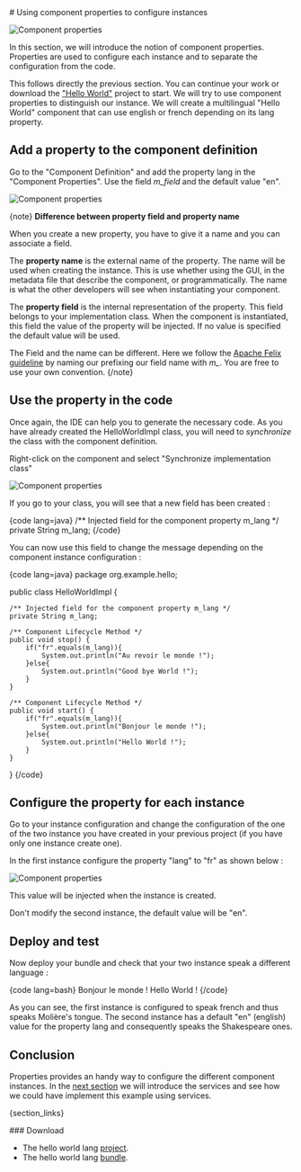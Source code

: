 <article markdown = "1">
# Using component properties to configure instances

![Component properties]({#img#}/component-properties/logo.png)


In this section, we will introduce the notion of component properties. Properties are used to configure each instance and to separate the configuration from the code. 

This follows directly the previous section. You can continue your work or download the ["Hello World"]({#bin#}/hello-world/hello.world.zip) project to start.
We will try to use component properties to distinguish our instance. We will create a multilingual "Hello World" component that can use english or french depending on its lang property.

## Add a property to the component definition

Go to the "Component Definition" and add the property lang in the "Component Properties". Use the field *m_field* and the default value "en".

![Component properties]({#img#}/component-properties/newProperty.png)

{note}
**Difference between property field and property name**

When you create a new property, you have to give it a name and you can associate a field. 

The **property name** is the external name of the property. The name will be used when creating the instance. This is use whether using the GUI, in the metadata file that describe the component, or programmatically. The name is what the other developers will see when instantiating your component.

The **property field** is the internal representation of the property. This field belongs to your implementation class. When the component is instantiated, this field the value of the property will be injected. If no value is specified the default value will be used.

The Field and the name can be different. Here we follow the [Apache Felix guideline](http://felix.apache.org/site/coding-standards.html) by naming our prefixing our field name with *m_*. You are free to use your own convention.
{/note}

## Use the property in the code

Once again, the IDE can help you to generate the necessary code. As you have already created the HelloWorldImpl class, you will need to *synchronize* the class with the component definition.

Right-click on the component and select "Synchronize implementation class"

![Component properties]({#img#}/hello-world/Synchronize.png)

If you go to your class, you will see that a new field has been created :

{code lang=java}
	/** Injected field for the component property m_lang */
	private String m_lang;
{/code}

You can now use this field to change the message depending on the component instance configuration :

{code lang=java}
package org.example.hello;

public class HelloWorldImpl {

	/** Injected field for the component property m_lang */
	private String m_lang;

	/** Component Lifecycle Method */
	public void stop() {
		if("fr".equals(m_lang)){
			System.out.println("Au revoir le monde !");
		}else{
			System.out.println("Good bye World !");
		}
	}

	/** Component Lifecycle Method */
	public void start() {
		if("fr".equals(m_lang)){
			System.out.println("Bonjour le monde !");
		}else{
			System.out.println("Hello World !");
		}
	}
}
{/code}

## Configure the property for each instance

Go to your instance configuration and change the configuration of the one of the two instance you have created in your previous project (if you have only one instance create one).

In the first instance configure the property "lang" to "fr" as shown below :

![Component properties]({#img#}/component-properties/instanceConf.png)

This value will be injected when the instance is created.

Don't modify the second instance, the default value will be "en".


## Deploy and test

Now deploy your bundle and check that your two instance speak a different language :

{code lang=bash}
Bonjour le monde !
Hello World !
{/code}

As you can see, the first instance is configured to speak french and thus speaks Molière's tongue.
The second instance has a default "en" (english) value for the property lang and consequently speaks the Shakespeare ones.

## Conclusion

Properties provides an handy way to configure the different component instances. In the [next section](/article/for-beginners/intro-services) we will introduce the services and see how we could have implement this example using services.


</article>

{section_links}

<aside markdown="1">
### Download

+ The hello world lang [project]({#bin#}/hello-world/hello.world.lang.zip).
+ The hello world lang [bundle]({#bin#}/hello-world/hello.world.lang.jar).

</aside>